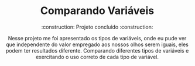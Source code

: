 <h1 align="center"> Comparando Variáveis </h1>
<p align="center"> :construction: Projeto concluído :construction: </p>

<p align="center"> Nesse projeto me foi apresentado os tipos de variáveis, onde eu pude ver que independente do valor empregado aos nossos olhos serem iguais, eles podem ter resultados diferente. Comparando diferentes tipos de variáveis e exercitando o uso correto de cada tipo de variável.</P>

